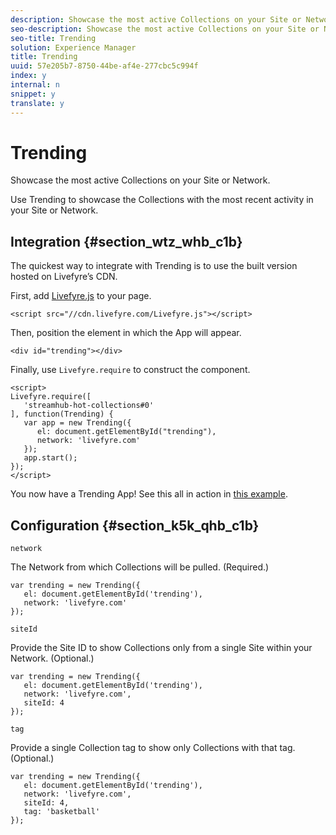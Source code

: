 ```yaml
---
description: Showcase the most active Collections on your Site or Network.
seo-description: Showcase the most active Collections on your Site or Network.
seo-title: Trending
solution: Experience Manager
title: Trending
uuid: 57e205b7-8750-44be-af4e-277cbc5c994f
index: y
internal: n
snippet: y
translate: y
---
```


# Trending

Showcase the most active Collections on your Site or Network.

Use Trending to showcase the Collections with the most recent activity in your Site or Network.

## Integration {#section_wtz_whb_c1b}

The quickest way to integrate with Trending is to use the built version hosted on Livefyre’s CDN.

First, add [Livefyre.js](https://github.com/Livefyre/Livefyre.js) to your page.

```
<script src="//cdn.livefyre.com/Livefyre.js"></script> 

```

Then, position the element in which the App will appear.

```
<div id="trending"></div>
```

Finally, use `Livefyre.require` to construct the component.

```
<script> 
Livefyre.require([ 
   'streamhub-hot-collections#0' 
], function(Trending) {     
   var app = new Trending({ 
      el: document.getElementById("trending"), 
      network: 'livefyre.com' 
   }); 
   app.start(); 
}); 
</script>
```

You now have a Trending App! See this all in action in [this example](http://codepen.io/gobengo/pen/GijEy).

## Configuration {#section_k5k_qhb_c1b}

`network`

The Network from which Collections will be pulled. (Required.)

```
var trending = new Trending({ 
   el: document.getElementById('trending'), 
   network: 'livefyre.com' 
});
```

`siteId`

Provide the Site ID to show Collections only from a single Site within your Network. (Optional.)

```
var trending = new Trending({ 
   el: document.getElementById('trending'), 
   network: 'livefyre.com', 
   siteId: 4 
});
```

`tag`

Provide a single Collection tag to show only Collections with that tag. (Optional.)

```
var trending = new Trending({ 
   el: document.getElementById('trending'), 
   network: 'livefyre.com', 
   siteId: 4, 
   tag: 'basketball' 
});
```

